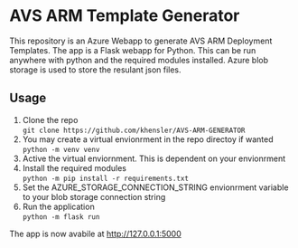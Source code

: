 # AVS ARM Template Generator
This repository is an Azure Webapp to generate AVS ARM Deployment Templates.  The app is a Flask webapp for Python.  This can be run anywhere with python and the required modules installed.  Azure blob storage is used to store the resulant json files.  
## Usage
1. Clone the repo  
`git clone https://github.com/khensler/AVS-ARM-GENERATOR`  
2. You may create a virtual envionrment in the repo directoy if wanted  
`python -m venv venv`  
3. Active the virtual enviornment.  This is dependent on your envionrment  
4. Install the required modules  
`python -m pip install -r requirements.txt`
5. Set the AZURE_STORAGE_CONNECTION_STRING envionrment variable to your blob storage connection string
6. Run the application  
`python -m flask run`

The app is now avabile at http://127.0.0.1:5000  
